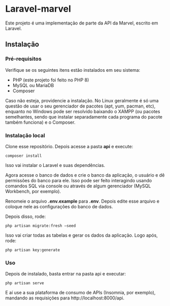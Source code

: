 # Laravel-marvel

Este projeto é uma implementação de parte da API da Marvel, escrito em Laravel.

## Instalação
### Pré-requisitos
Verifique se os seguintes itens estão instalados em seu sistema:
 - PHP (este projeto foi feito no PHP 8)
 - MySQL ou MariaDB
 - Composer

Caso não esteja, providencie a instalação. No Linux geralmente é só uma questão de usar o seu gerenciador de pacotes (apt, yum, pacman, etc), enquanto no Windows pode ser resolvido baixando o XAMPP (ou pacotes semelhantes, sendo que instalar separadamente cada programa do pacote também funciona) e o Composer.

### Instalação local

Clone esse repositório. Depois acesse a pasta **api** e execute:

    composer install
Isso vai instalar o Laravel e suas dependências.

Agora acesse o banco de dados e crie o banco da aplicação, o usuário e dê permissões do banco para ele. Isso pode ser feito interagindo usando comandos SQL via console ou através de algum gerenciador (MySQL Workbench, por exemplo).

Renomeie o arquivo **.env.example** para **.env**. Depois edite esse arquivo e coloque nele as configurações do banco de dados.

Depois disso, rode:

    php artisan migrate:fresh —seed

Isso vai criar todas as tabelas e gerar os dados da aplicação. Logo após, rode:

    php artisan key:generate

### Uso
Depois de instalado, basta entrar na pasta api e executar:

    php artisan serve

E aí use a sua plataforma de consumo de APIs (Insomnia, por exemplo), mandando as requisições para http://localhost:8000/api. 
